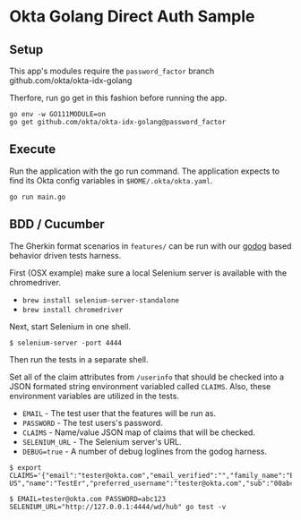 # Okta Golang Direct Auth Sample

## Setup

This app's modules require the `password_factor` branch
github.com/okta/okta-idx-golang

Therfore, run go get in this fashion before running the app.

```
go env -w GO111MODULE=on
go get github.com/okta/okta-idx-golang@password_factor
```

## Execute

Run the application with the go run command. The application expects to find
its Okta config variables in `$HOME/.okta/okta.yaml`.

```
go run main.go
```

## BDD / Cucumber

The Gherkin format scenarios in `features/` can be run with our
[godog](https://github.com/cucumber/godog) based behavior driven tests harness.

First (OSX example) make sure a local Selenium server is available with the
chromedriver.

* `brew install selenium-server-standalone`
* `brew install chromedriver`

Next, start Selenium in one shell.

```
$ selenium-server -port 4444
```

Then run the tests in a separate shell.

Set all of the claim attributes from `/userinfo` that should be checked into a
JSON formated string environment variabled called `CLAIMS`. Also, these
environment variables are utilized in the tests.

* `EMAIL` - The test user that the features will be run as.
* `PASSWORD` - The test users's password.
* `CLAIMS` - Name/value JSON map of claims that will be checked.
* `SELENIUM_URL` - The Selenium server's URL.
* `DEBUG=true` - A number of debug loglines from the godog harness.

```
$ export CLAIMS='{"email":"tester@okta.com","email_verified":"","family_name":"Er","given_name":"Test","locale":"en-US","name":"TestEr","preferred_username":"tester@okta.com","sub":"00abcdefghijklmnopqr","updated_at":"","zoneinfo":"America/Los_Angeles"}'

$ EMAIL=tester@okta.com PASSWORD=abc123 SELENIUM_URL="http://127.0.0.1:4444/wd/hub" go test -v
```
